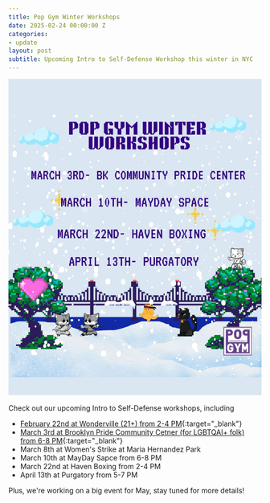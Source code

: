 ```yaml
---
title: Pop Gym Winter Workshops
date: 2025-02-24 00:00:00 Z
categories:
- update
layout: post
subtitle: Upcoming Intro to Self-Defense Workshop this winter in NYC
---
```


![winter workshops](/assets/UpdatedPopGymWinterWorkshops.jpg)

Check out our upcoming Intro to Self-Defense workshops, including
* [February 22nd at Wonderville (21+) from 2-4 PM](https://www.wonderville.nyc/events/intro-to-self-defense-workshop){:target="_blank"}
* [March 3rd at Brooklyn Pride Community Cetner (for LGBTQAI+ folk) from 6-8 PM](https://www.lgbtbrooklyn.org/event-details-registration/intro-to-self-defense-workshop){:target="_blank"}
* March 8th at Women's Strike at Maria Hernandez Park
* March 10th at MayDay Sapce from 6-8 PM
* March 22nd at Haven Boxing from 2-4 PM
* April 13th at Purgatory from 5-7 PM

Plus, we're working on a big event for May, stay tuned for more details!
 
